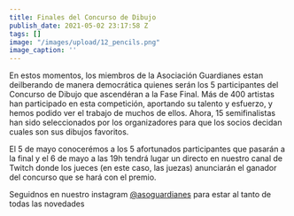 ```yaml
---
title: Finales del Concurso de Dibujo
publish_date: 2021-05-02 23:17:58 Z
tags: []
image: "/images/upload/12_pencils.png"
image_caption: ''
---
```


En estos momentos, los miembros de la Asociación Guardianes estan deilberando de manera democrática quienes serán los 5 participantes del Concurso de Dibujo que ascendéran a la Fase Final. Más de 400 artistas han participado en esta competición, aportando su talento y esfuerzo, y hemos podido ver el trabajo de muchos de ellos. Ahora, 15 semifinalistas han sido seleccionados por los organizadores para que los socios decidan cuales son sus dibujos favoritos.

El 5 de mayo conocerémos a los 5 afortunados participantes que pasarán a la final y el 6 de mayo a las 19h tendrá lugar un directo en nuestro canal de Twitch donde los jueces (en este caso, las juezas) anunciarán el ganador del concurso que se hará con el premio.

Seguidnos en nuestro instagram [@asoguardianes](https://instagram.com/asoguardianes) para estar al tanto de todas las novedades
